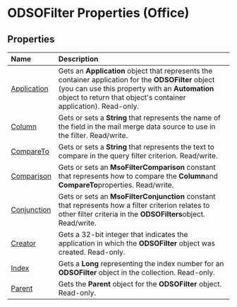 
# ODSOFilter Properties (Office)

## Properties



|**Name**|**Description**|
|:-----|:-----|
| [Application](63f533a4-633d-a111-72bf-9001c978045e.md)|Gets an  **Application** object that represents the container application for the **ODSOFilter** object (you can use this property with an **Automation** object to return that object's container application). Read-only.|
| [Column](53caf4f7-73f1-3969-b407-8fa89883c78d.md)|Gets or sets a  **String** that represents the name of the field in the mail merge data source to use in the filter. Read/write.|
| [CompareTo](dc14c506-1315-d0f9-edcd-38c395feab63.md)|Gets or sets a  **String** that represents the text to compare in the query filter criterion. Read/write.|
| [Comparison](992565b3-90c5-4f44-7cae-ba0533529127.md)|Gets or sets an  **MsoFilterComparison** constant that represents how to compare the **Column**and  **CompareTo**properties. Read/write.|
| [Conjunction](22d2287c-9b0e-c4ce-164d-e8424c62aa86.md)|Gets or sets an  **MsoFilterConjunction** constant that represents how a filter criterion relates to other filter criteria in the **ODSOFilters**object. Read/write.|
| [Creator](4929faa2-515e-cf81-484f-59c33f8d3c86.md)|Gets a 32-bit integer that indicates the application in which the  **ODSOFilter** object was created. Read-only.|
| [Index](7a7986d6-812a-2237-5211-fd7c782dd497.md)|Gets a  **Long** representing the index number for an **ODSOFilter** object in the collection. Read-only.|
| [Parent](f74b9a54-8464-8de0-cdab-c9a1966d2b39.md)|Gets the  **Parent** object for the **ODSOFilter** object. Read-only.|
